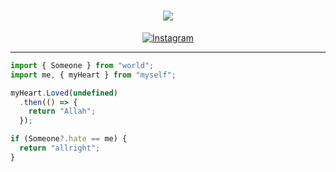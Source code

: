 <h1 align="center">
 <a href="https://git.io/typing-svg">
    <img src="https://readme-typing-svg.herokuapp.com?color=%2340A597&size=30&width=800&lines=Hello,+i'm+Ivan.+17+YO;i'am+a+web+and+bot+developer">
  </a>
</h1>
 <p align="center">
  <a href="https://instagram.com/ivanzzxy" target="_blank">
    <img src="https://img.shields.io/badge/instagram-%23E4405F.svg?&style=for-the-badge&logo=instagram&logoColor=white&color=071A2C" alt="Instagram"/>
  </a><hr>

```javascript
import { Someone } from "world";
import me, { myHeart } from "myself";

myHeart.Loved(undefined)
  .then(() => {
    return "Allah";
  });

if (Someone?.hate == me) {
  return "allright";
}
